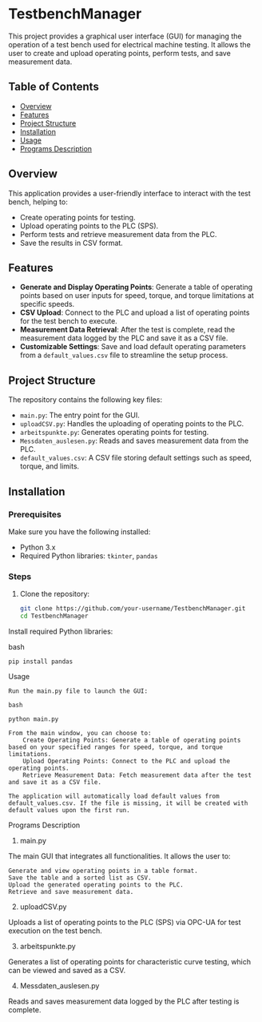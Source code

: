 # TestbenchManager

This project provides a graphical user interface (GUI) for managing the operation of a test bench used for electrical machine testing. It allows the user to create and upload operating points, perform tests, and save measurement data.

## Table of Contents
- [Overview](#overview)
- [Features](#features)
- [Project Structure](#project-structure)
- [Installation](#installation)
- [Usage](#usage)
- [Programs Description](#programs-description)

## Overview

This application provides a user-friendly interface to interact with the test bench, helping to:
- Create operating points for testing.
- Upload operating points to the PLC (SPS).
- Perform tests and retrieve measurement data from the PLC.
- Save the results in CSV format.

## Features

- **Generate and Display Operating Points**: Generate a table of operating points based on user inputs for speed, torque, and torque limitations at specific speeds.
- **CSV Upload**: Connect to the PLC and upload a list of operating points for the test bench to execute.
- **Measurement Data Retrieval**: After the test is complete, read the measurement data logged by the PLC and save it as a CSV file.
- **Customizable Settings**: Save and load default operating parameters from a `default_values.csv` file to streamline the setup process.

## Project Structure

The repository contains the following key files:

- `main.py`: The entry point for the GUI.
- `uploadCSV.py`: Handles the uploading of operating points to the PLC.
- `arbeitspunkte.py`: Generates operating points for testing.
- `Messdaten_auslesen.py`: Reads and saves measurement data from the PLC.
- `default_values.csv`: A CSV file storing default settings such as speed, torque, and limits.

## Installation

### Prerequisites

Make sure you have the following installed:
- Python 3.x
- Required Python libraries: `tkinter`, `pandas`

### Steps

1. Clone the repository:
   ```bash
   git clone https://github.com/your-username/TestbenchManager.git
   cd TestbenchManager
Install required Python libraries:

bash

    pip install pandas

Usage

    Run the main.py file to launch the GUI:

    bash

    python main.py

    From the main window, you can choose to:
        Create Operating Points: Generate a table of operating points based on your specified ranges for speed, torque, and torque limitations.
        Upload Operating Points: Connect to the PLC and upload the operating points.
        Retrieve Measurement Data: Fetch measurement data after the test and save it as a CSV file.

    The application will automatically load default values from default_values.csv. If the file is missing, it will be created with default values upon the first run.

Programs Description
1. main.py

The main GUI that integrates all functionalities. It allows the user to:

    Generate and view operating points in a table format.
    Save the table and a sorted list as CSV.
    Upload the generated operating points to the PLC.
    Retrieve and save measurement data.

2. uploadCSV.py

Uploads a list of operating points to the PLC (SPS) via OPC-UA for test execution on the test bench.

3. arbeitspunkte.py

Generates a list of operating points for characteristic curve testing, which can be viewed and saved as a CSV.

4. Messdaten_auslesen.py

Reads and saves measurement data logged by the PLC after testing is complete.
